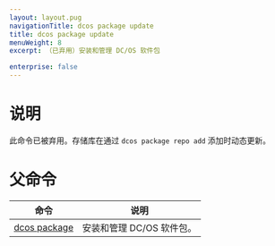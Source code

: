 ```yaml
---
layout: layout.pug
navigationTitle: dcos package update
title: dcos package update
menuWeight: 8
excerpt: （已弃用）安装和管理 DC/OS 软件包

enterprise: false
---
```



# 说明
此命令已被弃用。存储库在通过 `dcos package repo add` 添加时动态更新。

# 父命令

| 命令 | 说明 |
|---------|-------------|
| [dcos package](/dcos/cn/1.11/cli/command-reference/dcos-package/) | 安装和管理 DC/OS 软件包。|

